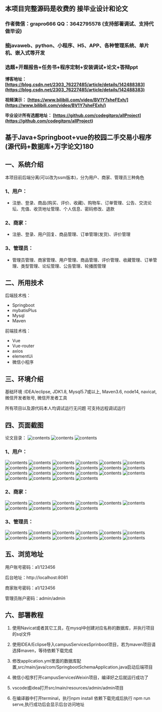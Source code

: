 ## 本项目完整源码是收费的  接毕业设计和论文

### 作者微信：grapro666 QQ：3642795578 (支持部署调试、支持代做毕设)

### 接javaweb、python、小程序、H5、APP、各种管理系统、单片机、嵌入式等开发

### 选题+开题报告+任务书+程序定制+安装调试+论文+答辩ppt

**博客地址：
[https://blog.csdn.net/2303_76227485/article/details/142488383](https://blog.csdn.net/2303_76227485/article/details/142488383)**

**视频演示：
[https://www.bilibili.com/video/BV1Y7sheFExh/](https://www.bilibili.com/video/BV1Y7sheFExh/)**

**毕业设计所有选题地址：
[https://github.com/codegitpro/allProject](https://github.com/codegitpro/allProject)**

## 基于Java+Springboot+vue的校园二手交易小程序(源代码+数据库+万字论文)180

## 一、系统介绍
本项目前后端分离(可以改为ssm版本)，分为用户、商家、管理员三种角色
### 1、用户：
- 注册、登录、商品(购买、评价、收藏)、购物车、订单管理、公告、交流论坛、充值、收货地址管理、个人信息、密码修改、退款
### 2、商家：
- 注册、登录、用户回复、商品管理、订单管理(发货)、评价管理
### 3、管理员：
- 管理员管理、商家管理、用户管理、商品管理、评价管理、收藏管理、订单管理、类型管理、论坛管理、公告管理、轮播图管理

## 二、所用技术

后端技术栈：

- Springboot
- mybatisPlus
- Mysql
- Maven

前端技术栈：

- Vue
- Vue-router
- axios
- elementUi
- 微信小程序

## 三、环境介绍

基础环境 :IDEA/eclipse, JDK1.8, Mysql5.7或以上, Maven3.6, node14, navicat, 微信开发者账号, 微信开发者工具

所有项目以及源代码本人均调试运行无问题 可支持远程调试运行

## 四、页面截图
论文目录：
![contents](./picture/picture0.png)
![contents](./picture/picture00.png)
![contents](./picture/picture000.png)
### 1、用户：
![contents](./picture/picture1.png)
![contents](./picture/picture2.png)
![contents](./picture/picture3.png)
![contents](./picture/picture4.png)
![contents](./picture/picture5.png)
![contents](./picture/picture6.png)
![contents](./picture/picture7.png)
![contents](./picture/picture8.png)
![contents](./picture/picture9.png)
![contents](./picture/picture10.png)
![contents](./picture/picture11.png)
![contents](./picture/picture12.png)
![contents](./picture/picture13.png)
![contents](./picture/picture14.png)
![contents](./picture/picture15.png)
![contents](./picture/picture16.png)
![contents](./picture/picture17.png)
![contents](./picture/picture18.png)
![contents](./picture/picture19.png)
![contents](./picture/picture20.png)
![contents](./picture/picture21.png)
![contents](./picture/picture22.png)
### 2、商家：
![contents](./picture/picture23.png)
![contents](./picture/picture24.png)
![contents](./picture/picture25.png)
![contents](./picture/picture26.png)
![contents](./picture/picture27.png)
![contents](./picture/picture28.png)
![contents](./picture/picture29.png)
![contents](./picture/picture30.png)
![contents](./picture/picture31.png)
![contents](./picture/picture32.png)
### 3、管理员：
![contents](./picture/picture33.png)
![contents](./picture/picture34.png)
![contents](./picture/picture35.png)
![contents](./picture/picture36.png)
![contents](./picture/picture37.png)
![contents](./picture/picture38.png)
![contents](./picture/picture39.png)
![contents](./picture/picture40.png)
![contents](./picture/picture41.png)
![contents](./picture/picture42.png)
![contents](./picture/picture43.png)
![contents](./picture/picture44.png)
## 五、浏览地址

用户账号密码：a1/123456

后台地址：http://localhost:8081

商家账号密码：a1/123456

管理员账户密码：admin/admin

## 六、部署教程
1. 使用Navicat或者其它工具，在mysql中创建对应名称的数据库，并执行项目的sql文件

2. 使用IDEA/Eclipse导入campusServicesSprinboot项目，若为maven项目请选择maven，等待依赖下载完成

3. 修改application.yml里面的数据库配置,src/main/java/com/SpringbootSchemaApplication.java启动后端项目

4. 微信小程序打开campusServicesWeixin项目，编译好之后就运行成功了

5. vscode或idea打开src/main/resources/admin/admin项目

6. 在编译器中打开terminal，执行npm install 依赖下载完成后执行 npm run serve,执行成功后会显示后台访问地址
